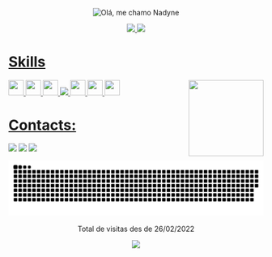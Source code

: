 <p align="center">
  <img src="https://github.com/NadyneBarbieri/NadyneBarbieri/blob/main/assets/ezgif.com-gif-maker (1).gif" alt="Olá, me chamo Nadyne">
</p>

<div align="center">
  
  <a href="https://github.com/NadyneBarbieri">
  <img height="150em" src="https://github-readme-stats.vercel.app/api?username=NadyneBarbieri&show_icons=true&theme=dracula&include_all_commits=true&count_private=true">
  <img height="150em" src="https://github-readme-stats.vercel.app/api/top-langs/?username=NadyneBarbieri&layout=compact&langs_count=7&theme=dracula">
</div>
  <h1> Skills </h1>
 
<img src="https://cdn.jsdelivr.net/gh/devicons/devicon/icons/html5/html5-original.svg" width="30" height="30"/>
<img src="https://cdn.jsdelivr.net/gh/devicons/devicon/icons/css3/css3-original.svg" width="30" height="30"/>
<img src="https://cdn.jsdelivr.net/gh/devicons/devicon/icons/javascript/javascript-original.svg" width="30" height="30"/>
  <img src="https://cdn.jsdelivr.net/gh/devicons/devicon/icons/typescript/typescript-original.svg" height="30"/>
<img src="https://cdn.jsdelivr.net/gh/devicons/devicon/icons/java/java-original.svg" width="30" height="30" />
<img src="https://cdn.jsdelivr.net/gh/devicons/devicon/icons/spring/spring-original.svg" width="30" height="30"/>
<img src="https://cdn.jsdelivr.net/gh/devicons/devicon/icons/mysql/mysql-original.svg" width="30" height="30"/>
   <img align="right" height="150em" height="150" 
  < width="148" height="180" src="https://media.giphy.com/media/OpzPFEqd44SYAIFrs6/giphy.gif">
 
<div> 
 <h1>Contacts: </h1>
  <a href="https://instagram.com/nadynemayara" target="_blank"><img src="https://img.shields.io/badge/-Instagram-%23E4405F?style=for-the-badge&logo=instagram&logoColor=white" target="_blank"></a>
</a> 
  <a href = "mailto:barbierinadyne@gmail.com"><img src="https://img.shields.io/badge/-Gmail-%23333?style=for-the-badge&logo=gmail&logoColor=white" target="_blank"></a>
  <a href="https://www.linkedin.com/in/nadyne-barbieri-105b99111/" target="_blank"><img src="https://img.shields.io/badge/-LinkedIn-%230077B5?style=for-the-badge&logo=linkedin&logoColor=white" target="_blank"></a> 
 
 ![Snake animation](https://github.com/NadyneBarbieri/NadyneBarbieri/blob/output/github-contribution-grid-snake.svg)
  
</div>
<p align="center"> Total de visitas des de 26/02/2022 </p>
<p align="center">   <img alingn="center" src="https://profile-counter.glitch.me/NadyneBarbieri/count.svg" /></p>
